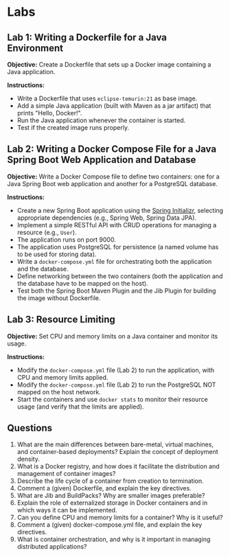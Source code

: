 # Labs

## Lab 1: Writing a Dockerfile for a Java Environment
**Objective:** Create a Dockerfile that sets up a Docker image containing a Java application.

**Instructions:**
- Write a Dockerfile that uses `eclipse-temurin:21` as base image.
- Add a simple Java application (built with Maven as a jar artifact) that prints "Hello, Docker!".
- Run the Java application whenever the container is started.
- Test if the created image runs properly.

## Lab 2: Writing a Docker Compose File for a Java Spring Boot Web Application and Database
**Objective:** Write a Docker Compose file to define two containers: one for a Java Spring Boot web application and another for a PostgreSQL database.

**Instructions:**
- Create a new Spring Boot application using the [Spring Initializr](https://start.spring.io/), selecting appropriate dependencies (e.g., Spring Web, Spring Data JPA).
- Implement a simple RESTful API with CRUD operations for managing a resource (e.g., `User`).
- The application runs on port 9000.
- The application uses PostgreSQL for persistence (a named volume has to be used for storing data).
- Write a `docker-compose.yml` file for orchestrating both the application and the database.
- Define networking between the two containers (both the application and the database have to be mapped on the host).
- Test both the Spring Boot Maven Plugin and the Jib Plugin for building the image without Dockerfile.

## Lab 3: Resource Limiting
**Objective:** Set CPU and memory limits on a Java container and monitor its usage.

**Instructions:**
- Modify the `docker-compose.yml` file (Lab 2) to run the application, with CPU and memory limits applied.
- Modify the `docker-compose.yml` file (Lab 2) to run the PostgreSQL NOT mapped on the host network.
- Start the containers and use `docker stats` to monitor their resource usage (and verify that the limits are applied).

## Questions
1. What are the main differences between bare-metal, virtual machines, and container-based deployments? Explain the concept of deployment density.
2. What is a Docker registry, and how does it facilitate the distribution and management of container images?
3. Describe the life cycle of a container from creation to termination.
4. Comment a (given) Dockerfile, and explain the key directives.
5. What are Jib and BuildPacks? Why are smaller images preferable?
6. Explain the role of externalized storage in Docker containers and in which ways it can be implemented.
7. Can you define CPU and memory limits for a container? Why is it useful?
8. Comment a (given) docker-compose.yml file, and explain the key directives.
9. What is container orchestration, and why is it important in managing distributed applications?
